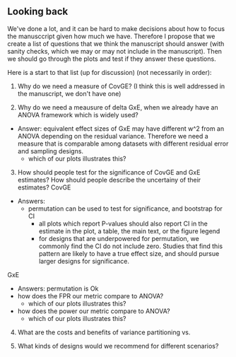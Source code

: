 ## Looking back

We've done a lot, and it can be hard to make decisions about how to focus the manusccript given how much we have. 
Therefore I propose that we create a list of questions that we think the manuscript should answer (with sanity checks, 
which we may or may not include in the manuscript). Then we should go through the plots and test if they answer these questions.

Here is a start to that list (up for discussion) (not necessarily in order):

1. Why do we need a measure of CovGE? (I think this is well addressed in the manuscript, we don't have one)

2. Why do we need a meausure of delta GxE, when we already have an ANOVA framework which is widely used?
  - Answer: equivalent effect sizes of GxE may have different w^2 from an ANOVA depending on the residual variance. Therefore we need a measure that is comparable among datasets with different residual error and sampling designs.
     - which of our plots illustrates this?


3. How should people test for the significance of CovGE and GxE estimates? How should people describe the uncertainy of their estimates?
  CovGE
  - Answers:
    - permutation can be used to test for significance, and bootstrap for CI
      - all plots which report P-values should also report CI in the estimate in the plot, a table, the main text, or the figure legend
      - for designs that are underpowered for permutation, we commonly find the CI do not include zero. Studies that find this pattern are likely to have a true effect size, and should pursue larger designs for significance.
  
  GxE
  - Answers: permutation is Ok
  - how does the FPR our metric compare to ANOVA?
     - which of our plots illustrates this?
  - how does the power our metric compare to ANOVA? 
    - which of our plots illustrates this?

4. What are the costs and benefits of variance partitioning vs. 

4. What kinds of designs would we recommend for different scenarios?
